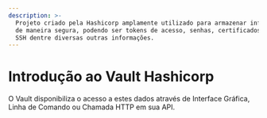 ```yaml
---
description: >-
  Projeto criado pela Hashicorp amplamente utilizado para armazenar informações
  de maneira segura, podendo ser tokens de acesso, senhas, certificados, chaves
  SSH dentre diversas outras informações.
---
```


# Introdução ao Vault Hashicorp

O Vault disponibiliza o acesso a estes dados através de Interface Gráfica, Linha de Comando ou Chamada HTTP em sua API.
